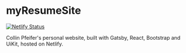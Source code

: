 # myResumeSite
[![Netlify Status](https://api.netlify.com/api/v1/badges/1f88069c-a0b9-443d-851f-cc0430814a80/deploy-status)](https://app.netlify.com/sites/collinpfeifer/deploys)

Collin Pfeifer's personal website, built with Gatsby, React, Bootstrap and UiKit, hosted on Netlify.
